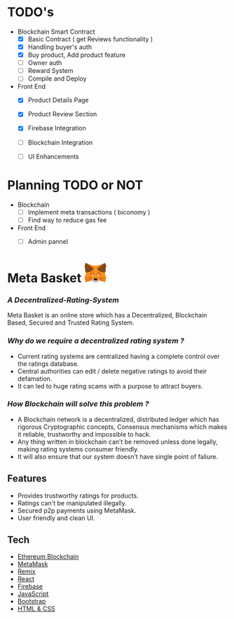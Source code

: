 # TODO's

- Blockchain Smart Contract
  - [x] Basic Contract ( get Reviews functionality )
  - [x] Handling buyer's auth
  - [x] Buy product, Add product feature
  - [ ] Owner auth
  - [ ] Reward System
  - [ ] Compile and Deploy

- Front End
  - [x] Product Details Page
  - [x] Product Review Section
  - [x] Firebase Integration
  - [ ]  Blockchain Integration
  - [ ]  UI Enhancements


# Planning TODO or NOT 

- Blockchain 
  - [ ] Implement meta transactions ( biconomy )
  - [ ] Find way to reduce gas fee

- Front End
  - [ ] Admin pannel


# Meta Basket ![MetaMask logo](logo.png?raw=true)

### _A Decentralized-Rating-System_


Meta Basket is an online store which has a Decentralized,
Blockchain Based, Secured and Trusted Rating System.

### _Why do we require a decentralized rating system ?_
- Current rating systems are centralized having a complete 
  control over the ratings database.
- Central authorities can edit / delete negative ratings to avoid their defamation.
- It can led to huge rating scams with a purpose to attract buyers.


### _How Blockchain will solve this problem ?_

- A Blockchain network is a decentralized, distributed ledger which 
  has rigorous Cryptographic concepts, Consensus mechanisms which 
  makes it reliable, trustworthy and impossible to hack.
- Any thing written in blockchain can’t be removed unless done legally, making rating systems consumer friendly.
- It will also ensure that our system doesn't have single point of faliure.


## Features

- Provides trustworthy ratings for products.
- Ratings can't be manipulated illegally.
- Secured p2p payments using MetaMask.
- User friendly and clean UI.


## Tech

- [Ethereum Blockchain](https://ethereum.org/en/)
- [MetaMask](https://metamask.io/)
- [Remix](https://remix.ethereum.org/)
- [React](https://reactjs.org/)
- [Firebase](https://firebase.google.com/)
- [JavaScript](https://www.javascript.com/)
- [Bootstrap](https://getbootstrap.com/)
- [HTML & CSS](https://developer.mozilla.org/en-US/docs/Web/HTML)


